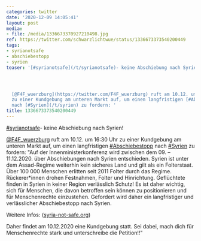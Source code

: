 ```yaml
---
categories: twitter
date: '2020-12-09 14:05:41'
layout: post
media:
- file: /media/1336673370927210498.jpg
ref: https://twitter.com/schwarzlichtwue/status/1336673373540200449
tags:
- syrianotsafe
- abschiebestopp
- syrien
teaser: '[#syrianotsafe](/t/syrianotsafe)- keine Abschiebung nach Syrien!




  [@F4F_wuerzburg](https://twitter.com/F4F_wuerzburg) ruft am 10.12. um 16:30 Uhr
  zu einer Kundgebung am unteren Markt auf, um einen langfristigen [#Abschiebestopp](/t/abschiebestopp)
  nach [#Syrien](/t/syrien) zu fordern: '
title: 1336673373540200449
---
```

[#syrianotsafe](/t/syrianotsafe)- keine Abschiebung nach Syrien!



[@F4F_wuerzburg](https://twitter.com/F4F_wuerzburg) ruft am 10.12. um 16:30 Uhr zu einer Kundgebung am unteren Markt auf, um einen langfristigen [#Abschiebestopp](/t/abschiebestopp) nach [#Syrien](/t/syrien) zu fordern: 
"Auf der Innenministerkonferenz wird zwischen dem 09. – 11.12.2020. über Abschiebungen nach Syrien entschieden. Syrien ist unter dem Assad-Regime weiterhin kein sicheres Land und gilt als ein Folterstaat. Über 100 000 Menschen erlitten seit 2011 Folter durch das Regime.
Rückerer\*innen drohen Festnahmen, Folter und Hinrichtung. Geflüchtete finden in Syrien in keiner Region verlässlich Schutz! Es ist daher wichtig, sich für Menschen, die davon betroffen sein können zu positionieren und für Menschenrechte einzustehen.
Gefordert wird daher ein langfristiger und verlässlicher Abschiebestopp nach Syrien.



Weitere Infos: ([syria-not-safe.org](https://syria-not-safe.org/)) 

Daher findet am 10.12.2020 eine Kundgebung statt.  Sei dabei, mach dich für Menschenrechte stark und unterschreibe die Petition!!"